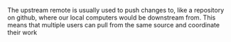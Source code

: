 The upstream remote is usually used to push changes to, like a repository on github, where our local computers would be downstream from. This means that multiple users can pull from the same source and coordinate their work
